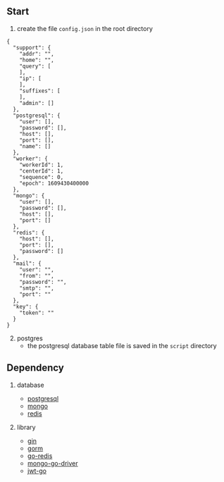 ## Start

1. create the file `config.json` in the root directory

```json5
{
  "support": {
    "addr": "",
    "home": "",
    "query": [
    ],
    "ip": [
    ],
    "suffixes": [
    ],
    "admin": []
  },
  "postgresql": {
    "user": [],
    "password": [],
    "host": [],
    "port": [],
    "name": []
  },
  "worker": {
    "workerId": 1,
    "centerId": 1,
    "sequence": 0,
    "epoch": 1609430400000
  },
  "mongo": {
    "user": [],
    "password": [],
    "host": [],
    "port": []
  },
  "redis": {
    "host": [],
    "port": [],
    "password": []
  },
  "mail": {
    "user": "",
    "from": "",
    "password": "",
    "smtp": "",
    "port": ""
  },
  "key": {
    "token": ""
  }
}
```

2. postgres
    * the postgresql database table file is saved in the `script` directory

## Dependency

1. database
    * [postgresql](https://www.postgresql.org/)
    * [mongo](https://www.mongodb.com/)
    * [redis](https://redis.io/)

2. library
    * [gin](https://gin-gonic.com/)
    * [gorm](https://gorm.io/)
    * [go-redis](https://redis.uptrace.dev/)
    * [mongo-go-driver](https://github.com/mongodb/mongo-go-driver)
    * [jwt-go](https://github.com/dgrijalva/jwt-go)